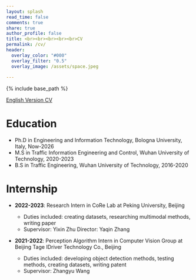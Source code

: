 ```yaml
---
layout: splash
read_time: false
comments: true
share: true
author_profile: false
title: <br><br><br><br><br>CV
permalink: /cv/
header:
  overlay_color: "#000"
  overlay_filter: "0.5"
  overlay_image: /assets/space.jpeg
  
---
```


{% include base_path %}

[English Version CV](https://ZoranGong.github.io/assets/CV_ZirenGong.pdf)

Education
======
* Ph.D in Engineering and Information Technology, Bologna University, Italy, Now-2026
* M.S in Traffic Information Engineering and Control, Wuhan University of Technology, 2020-2023
* B.S in Traffic Engineering, Wuhan University of Technology, 2016-2020

Internship
======
* **2022-2023**: Research Intern in CoRe Lab at Peking University, Beijing
  * Duties included: creating datasets, researching multimodal methods, writing paper
  * Supervisor: Yixin Zhu       Director: Yaqin Zhang

* **2021-2022**: Perception Algorithm Intern in Computer Vision Group at Beijing Tage IDriver Technology Co., Beijing
  * Duties included: developing object detection methods, testing methods, creating datasets, writing patent
  * Supervisor: Zhangyu Wang
  
